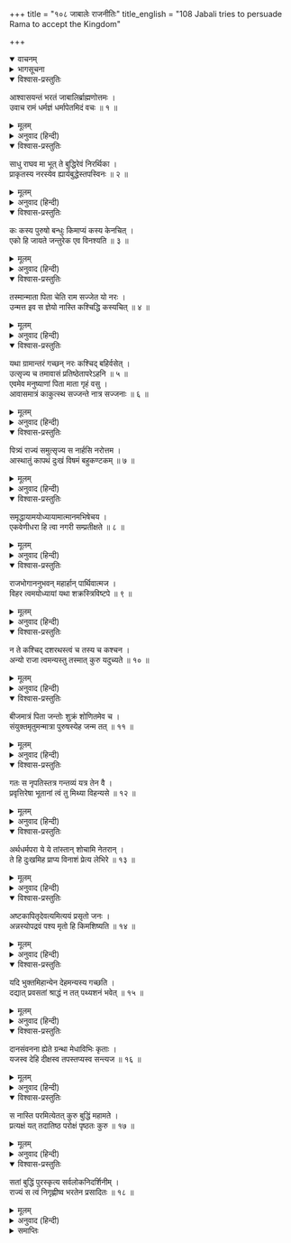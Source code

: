 +++
title = "१०८ जाबालेः राजनीतिः"
title_english = "108 Jabali tries to persuade Rama to accept the Kingdom"

+++
<details open><summary>वाचनम्</summary>
<div caption="श्रीराम-हरिसीताराममूर्ति-घनपाठिभ्यां वचनम्" class="audioEmbed" src="https://archive.org/download/Ramayana-recitation-Sriram-harisItArAmamUrti-Ghanapaati-v2/Kanda_2/Kanda_2_AYK-108-Jabalehe_Rajaneethihi.mp3"></div>
</details>

<details><summary>भागसूचना</summary>

108. जाबालिका नास्तिकोंके मतका अवलम्बन करके श्रीरामको समझाना
</details>

<details open><summary>विश्वास-प्रस्तुतिः</summary>

आश्वासयन्तं भरतं जाबालिर्ब्राह्मणोत्तमः ।  
उवाच रामं धर्मज्ञं धर्मापेतमिदं वचः ॥ १ ॥
</details>

<details><summary>मूलम्</summary>

आश्वासयन्तं भरतं जाबालिर्ब्राह्मणोत्तमः ।  
उवाच रामं धर्मज्ञं धर्मापेतमिदं वचः ॥ १ ॥
</details>

<details><summary>अनुवाद (हिन्दी)</summary>

जब धर्मज्ञ श्रीरामचन्द्रजी भरतको इस प्रकार समझा-बुझा रहे थे, उसी समय ब्राह्मणशिरोमणि जाबालिने उनसे यह धर्मविरुद्ध वचन कहा— ॥ १ ॥
</details>

<details open><summary>विश्वास-प्रस्तुतिः</summary>

साधु राघव मा भूत् ते बुद्धिरेवं निरर्थिका ।  
प्राकृतस्य नरस्येव ह्यार्यबुद्धेस्तपस्विनः ॥ २ ॥
</details>

<details><summary>मूलम्</summary>

साधु राघव मा भूत् ते बुद्धिरेवं निरर्थिका ।  
प्राकृतस्य नरस्येव ह्यार्यबुद्धेस्तपस्विनः ॥ २ ॥
</details>

<details><summary>अनुवाद (हिन्दी)</summary>

‘रघुनन्दन! आपने ठीक कहा, परंतु आप श्रेष्ठ बुद्धिवाले और तपस्वी हैं; अतः आपको गँवार मनुष्यकी तरह ऐसा निरर्थक विचार मनमें नहीं लाना चाहिये ॥ २ ॥
</details>

<details open><summary>विश्वास-प्रस्तुतिः</summary>

कः कस्य पुरुषो बन्धुः किमाप्यं कस्य केनचित् ।  
एको हि जायते जन्तुरेक एव विनश्यति ॥ ३ ॥
</details>

<details><summary>मूलम्</summary>

कः कस्य पुरुषो बन्धुः किमाप्यं कस्य केनचित् ।  
एको हि जायते जन्तुरेक एव विनश्यति ॥ ३ ॥
</details>

<details><summary>अनुवाद (हिन्दी)</summary>

‘संसारमें कौन पुरुष किसका बन्धु है और किससे किसको क्या पाना है? जीव अकेला ही जन्म लेता और अकेला ही नष्ट हो जाता है ॥ ३ ॥
</details>

<details open><summary>विश्वास-प्रस्तुतिः</summary>

तस्मान्माता पिता चेति राम सज्जेत यो नरः ।  
उन्मत्त इव स ज्ञेयो नास्ति कश्चिद्धि कस्यचित् ॥ ४ ॥
</details>

<details><summary>मूलम्</summary>

तस्मान्माता पिता चेति राम सज्जेत यो नरः ।  
उन्मत्त इव स ज्ञेयो नास्ति कश्चिद्धि कस्यचित् ॥ ४ ॥
</details>

<details><summary>अनुवाद (हिन्दी)</summary>

‘अतः श्रीराम! जो मनुष्य माता या पिता समझकर किसीके प्रति आसक्त होता है, उसे पागलके समान समझना चाहिये; क्योंकि यहाँ कोई किसीका कुछ भी नहीं है ॥ ४ ॥
</details>

<details open><summary>विश्वास-प्रस्तुतिः</summary>

यथा ग्रामान्तरं गच्छन् नरः कश्चिद् बहिर्वसेत् ।  
उत्सृज्य च तमावासं प्रतिष्ठेतापरेऽहनि ॥ ५ ॥  
एवमेव मनुष्याणां पिता माता गृहं वसु ।  
आवासमात्रं काकुत्स्थ सज्जन्ते नात्र सज्जनाः ॥ ६ ॥
</details>

<details><summary>मूलम्</summary>

यथा ग्रामान्तरं गच्छन् नरः कश्चिद् बहिर्वसेत् ।  
उत्सृज्य च तमावासं प्रतिष्ठेतापरेऽहनि ॥ ५ ॥  
एवमेव मनुष्याणां पिता माता गृहं वसु ।  
आवासमात्रं काकुत्स्थ सज्जन्ते नात्र सज्जनाः ॥ ६ ॥
</details>

<details><summary>अनुवाद (हिन्दी)</summary>

‘जैसे कोई मनुष्य दूसरे गाँवको जाते समय बाहर किसी धर्मशालामें एक रातके लिये ठहर जाता है और दूसरे दिन उस स्थानको छोड़कर आगेके लिये प्रस्थित हो जाता है, इसी प्रकार पिता, माता, घर और धन—ये मनुष्योंके आवासमात्र हैं । ककुत्स्थकुलभूषण! इनमें सज्जन पुरुष आसक्त नहीं होते हैं ॥ ६ ॥
</details>

<details open><summary>विश्वास-प्रस्तुतिः</summary>

पित्र्यं राज्यं समुत्सृज्य स नार्हसि नरोत्तम ।  
आस्थातुं कापथं दुःखं विषमं बहुकण्टकम् ॥ ७ ॥
</details>

<details><summary>मूलम्</summary>

पित्र्यं राज्यं समुत्सृज्य स नार्हसि नरोत्तम ।  
आस्थातुं कापथं दुःखं विषमं बहुकण्टकम् ॥ ७ ॥
</details>

<details><summary>अनुवाद (हिन्दी)</summary>

‘अतः नरश्रेष्ठ! आपको पिताका राज्य छोड़कर इस दुःखमय, नीचे-ऊँचे तथा बहुकण्टकाकीर्ण वनके कुत्सित मार्गपर नहीं चलना चाहिये ॥ ७ ॥
</details>

<details open><summary>विश्वास-प्रस्तुतिः</summary>

समृद्धायामयोध्यायामात्मानमभिषेचय ।  
एकवेणीधरा हि त्वा नगरी सम्प्रतीक्षते ॥ ८ ॥
</details>

<details><summary>मूलम्</summary>

समृद्धायामयोध्यायामात्मानमभिषेचय ।  
एकवेणीधरा हि त्वा नगरी सम्प्रतीक्षते ॥ ८ ॥
</details>

<details><summary>अनुवाद (हिन्दी)</summary>

‘आप समृद्धिशालिनी अयोध्यामें राजाके पदपर अपना अभिषेक कराइये । वह नगरी प्रोषितभर्तृका नारीकी भाँति एक वेणी धारण करके आपकी प्रतीक्षा करती है ॥ ८ ॥
</details>

<details open><summary>विश्वास-प्रस्तुतिः</summary>

राजभोगाननुभवन् महार्हान् पार्थिवात्मज ।  
विहर त्वमयोध्यायां यथा शक्रस्त्रिविष्टपे ॥ ९ ॥
</details>

<details><summary>मूलम्</summary>

राजभोगाननुभवन् महार्हान् पार्थिवात्मज ।  
विहर त्वमयोध्यायां यथा शक्रस्त्रिविष्टपे ॥ ९ ॥
</details>

<details><summary>अनुवाद (हिन्दी)</summary>

‘राजकुमार! जैसे देवराज इन्द्र स्वर्गमें विहार करते हैं, उसी प्रकार आप बहुमूल्य राजभोगोंका उपभोग करते हुए अयोध्यामें विहार कीजिये ॥ ९ ॥
</details>

<details open><summary>विश्वास-प्रस्तुतिः</summary>

न ते कश्चिद् दशरथस्त्वं च तस्य च कश्चन ।  
अन्यो राजा त्वमन्यस्तु तस्मात् कुरु यदुच्यते ॥ १० ॥
</details>

<details><summary>मूलम्</summary>

न ते कश्चिद् दशरथस्त्वं च तस्य च कश्चन ।  
अन्यो राजा त्वमन्यस्तु तस्मात् कुरु यदुच्यते ॥ १० ॥
</details>

<details><summary>अनुवाद (हिन्दी)</summary>

‘राजा दशरथ आपके कोई नहीं थे और आप भी उनके कोई नहीं हैं । राजा दूसरे थे और आप भी दूसरे हैं; इसलिये मैं जो कहता हूँ, वही कीजिये ॥ १० ॥
</details>

<details open><summary>विश्वास-प्रस्तुतिः</summary>

बीजमात्रं पिता जन्तोः शुक्रं शोणितमेव च ।  
संयुक्तमृतुमन्मात्रा पुरुषस्येह जन्म तत् ॥ ११ ॥
</details>

<details><summary>मूलम्</summary>

बीजमात्रं पिता जन्तोः शुक्रं शोणितमेव च ।  
संयुक्तमृतुमन्मात्रा पुरुषस्येह जन्म तत् ॥ ११ ॥
</details>

<details><summary>अनुवाद (हिन्दी)</summary>

‘पिता जीवके जन्ममें निमित्तकारणमात्र होता है । वास्तवमें ऋतुमती माताके द्वारा गर्भमें धारण किये हुए वीर्य और रजका परस्पर संयोग होनेपर ही पुरुषका यहाँ जन्म होता है ॥ ११ ॥
</details>

<details open><summary>विश्वास-प्रस्तुतिः</summary>

गतः स नृपतिस्तत्र गन्तव्यं यत्र तेन वै ।  
प्रवृत्तिरेषा भूतानां त्वं तु मिथ्या विहन्यसे ॥ १२ ॥
</details>

<details><summary>मूलम्</summary>

गतः स नृपतिस्तत्र गन्तव्यं यत्र तेन वै ।  
प्रवृत्तिरेषा भूतानां त्वं तु मिथ्या विहन्यसे ॥ १२ ॥
</details>

<details><summary>अनुवाद (हिन्दी)</summary>

‘राजाको जहाँ जाना था, वहाँ चले गये । यह प्राणियोंके लिये स्वाभाविक स्थिति है । आप तो व्यर्थ ही मारे जाते (कष्ट उठाते) हैं ॥ १२ ॥
</details>

<details open><summary>विश्वास-प्रस्तुतिः</summary>

अर्थधर्मपरा ये ये तांस्तान् शोचामि नेतरान् ।  
ते हि दुःखमिह प्राप्य विनाशं प्रेत्य लेभिरे ॥ १३ ॥
</details>

<details><summary>मूलम्</summary>

अर्थधर्मपरा ये ये तांस्तान् शोचामि नेतरान् ।  
ते हि दुःखमिह प्राप्य विनाशं प्रेत्य लेभिरे ॥ १३ ॥
</details>

<details><summary>अनुवाद (हिन्दी)</summary>

‘जो-जो मनुष्य प्राप्त हुए अर्थका परित्याग करके धर्मपरायण हुए हैं, उन्हीं-उन्हींके लिये मैं शोक करता हूँ, दूसरोंके लिये नहीं । वे इस जगत् में धर्मके नामपर केवल दुःख भोगकर मृत्युके पश्चात् नष्ट हो गये हैं ॥
</details>

<details open><summary>विश्वास-प्रस्तुतिः</summary>

अष्टकापितृदेवत्यमित्ययं प्रसृतो जनः ।  
अन्नस्योपद्रवं पश्य मृतो हि किमशिष्यति ॥ १४ ॥
</details>

<details><summary>मूलम्</summary>

अष्टकापितृदेवत्यमित्ययं प्रसृतो जनः ।  
अन्नस्योपद्रवं पश्य मृतो हि किमशिष्यति ॥ १४ ॥
</details>

<details><summary>अनुवाद (हिन्दी)</summary>

‘अष्टका आदि जितने श्राद्ध हैं, उनके देवता पितर हैं—श्राद्धका दान पितरोंको मिलता है । यही सोचकर लोग श्राद्धमें प्रवृत्त होते हैं; किन्तु विचार करके देखिये तो इसमें अन्नका नाश ही होता है । भला, मरा हुआ मनुष्य क्या खायेगा ॥ १४ ॥
</details>

<details open><summary>विश्वास-प्रस्तुतिः</summary>

यदि भुक्तमिहान्येन देहमन्यस्य गच्छति ।  
दद्यात् प्रवसतां श्राद्धं न तत् पथ्यशनं भवेत् ॥ १५ ॥
</details>

<details><summary>मूलम्</summary>

यदि भुक्तमिहान्येन देहमन्यस्य गच्छति ।  
दद्यात् प्रवसतां श्राद्धं न तत् पथ्यशनं भवेत् ॥ १५ ॥
</details>

<details><summary>अनुवाद (हिन्दी)</summary>

‘यदि यहाँ दूसरेका खाया हुआ अन्न दूसरेके शरीरमें चला जाता हो तो परदेशमें जानेवालोंके लिये श्राद्ध ही कर देना चाहिये; उनको रास्तेके लिये भोजन देना उचित नहीं है ॥ १५ ॥
</details>

<details open><summary>विश्वास-प्रस्तुतिः</summary>

दानसंवनना ह्येते ग्रन्था मेधाविभिः कृताः ।  
यजस्व देहि दीक्षस्व तपस्तप्यस्व सन्त्यज ॥ १६ ॥
</details>

<details><summary>मूलम्</summary>

दानसंवनना ह्येते ग्रन्था मेधाविभिः कृताः ।  
यजस्व देहि दीक्षस्व तपस्तप्यस्व सन्त्यज ॥ १६ ॥
</details>

<details><summary>अनुवाद (हिन्दी)</summary>

‘देवताओंके लिये यज्ञ और पूजन करो, दान दो, यज्ञकी दीक्षा ग्रहण करो, तपस्या करो और घर-द्वार छोड़कर संन्यासी बन जाओ इत्यादि बातें बतानेवाले ग्रन्थ बुद्धिमान् मनुष्योंने दानकी ओर लोगोंकी प्रवृत्ति करानेके लिये ही बनाये हैं ॥ १६ ॥
</details>

<details open><summary>विश्वास-प्रस्तुतिः</summary>

स नास्ति परमित्येतत् कुरु बुद्धिं महामते ।  
प्रत्यक्षं यत् तदातिष्ठ परोक्षं पृष्ठतः कुरु ॥ १७ ॥
</details>

<details><summary>मूलम्</summary>

स नास्ति परमित्येतत् कुरु बुद्धिं महामते ।  
प्रत्यक्षं यत् तदातिष्ठ परोक्षं पृष्ठतः कुरु ॥ १७ ॥
</details>

<details><summary>अनुवाद (हिन्दी)</summary>

‘अतः महामते! आप अपने मनमें यह निश्चय कीजिये कि इस लोकके सिवा कोई दूसरा लोक नहीं है (अतः वहाँ फल भोगनेके लिये धर्म आदिके पालनकी आवश्यकता नहीं है) । जो प्रत्यक्ष राज्यलाभ है, उसका आश्रय लीजिये, परोक्ष (पारलौकिक लाभ) को पीछे ढकेल दीजिये ॥ १७ ॥
</details>

<details open><summary>विश्वास-प्रस्तुतिः</summary>

सतां बुद्धिं पुरस्कृत्य सर्वलोकनिदर्शिनीम् ।  
राज्यं स त्वं निगृह्णीष्व भरतेन प्रसादितः ॥ १८ ॥
</details>

<details><summary>मूलम्</summary>

सतां बुद्धिं पुरस्कृत्य सर्वलोकनिदर्शिनीम् ।  
राज्यं स त्वं निगृह्णीष्व भरतेन प्रसादितः ॥ १८ ॥
</details>

<details><summary>अनुवाद (हिन्दी)</summary>

‘सत्पुरुषोंकी बुद्धि, जो सब लोगोंके लिये राह दिखानेवाली होनेके कारण प्रमाणभूत है, आगे करके भरतके अनुरोधसे आप अयोध्याका राज्य ग्रहण कीजिये’ ॥ १८ ॥
</details>

<details><summary>समाप्तिः</summary>

इत्यार्षे श्रीमद्रामायणे वाल्मीकीये आदिकाव्येऽयोध्याकाण्डेऽष्टाधिकशततमः सर्गः ॥ १०८ ॥  
इस प्रकार श्रीवाल्मीकिनिर्मित आर्षरामायण आदिकाव्यके अयोध्याकाण्डमें एक सौ आठवाँ सर्ग पूरा हुआ ॥ १०८ ॥
</details>

